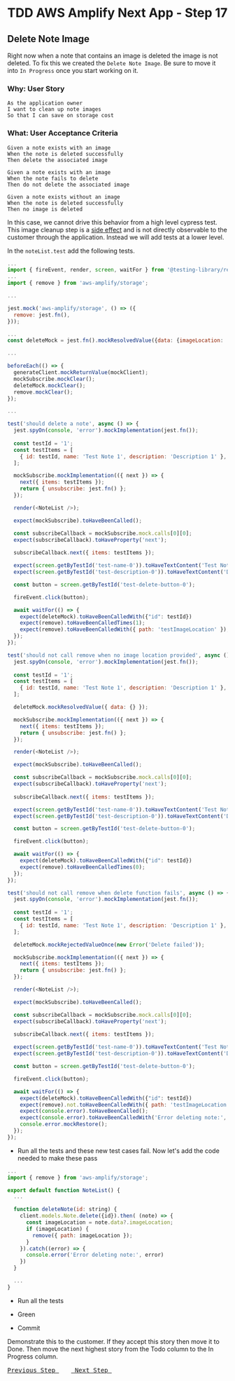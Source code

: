 # TDD AWS Amplify Next App - Step 17

## Delete Note Image
Right now when a note that contains an image is deleted the image is not deleted.  To fix this we created the `Delete Note Image`.  Be sure to move it into `In Progress` once you start working on it.

### Why: User Story

```
As the application owner
I want to clean up note images
So that I can save on storage cost
```

### What: User Acceptance Criteria

```
Given a note exists with an image
When the note is deleted successfully
Then delete the associated image
```

```
Given a note exists with an image
When the note fails to delete
Then do not delete the associated image
```

```
Given a note exists without an image
When the note is deleted successfully
Then no image is deleted
```

In this case, we cannot drive this behavior from a high level cypress test.  This image cleanup step is a [side effect](https://en.wikipedia.org/wiki/Side_effect_(computer_science)) and is not directly observable to the customer through the application.  Instead we will add tests at a lower level.

In the `noteList.test` add the following tests.

```js
...
import { fireEvent, render, screen, waitFor } from '@testing-library/react';
...
import { remove } from 'aws-amplify/storage';

...

jest.mock('aws-amplify/storage', () => ({
  remove: jest.fn(),
}));

...
const deleteMock = jest.fn().mockResolvedValue({data: {imageLocation: 'testImageLocation'}});

...

beforeEach(() => {
  generateClient.mockReturnValue(mockClient);
  mockSubscribe.mockClear();
  deleteMock.mockClear();
  remove.mockClear();
});

...

test('should delete a note', async () => {
  jest.spyOn(console, 'error').mockImplementation(jest.fn());
  
  const testId = '1';
  const testItems = [
    { id: testId, name: 'Test Note 1', description: 'Description 1' },
  ];

  mockSubscribe.mockImplementation(({ next }) => {
    next({ items: testItems });
    return { unsubscribe: jest.fn() };
  });

  render(<NoteList />);

  expect(mockSubscribe).toHaveBeenCalled();

  const subscribeCallback = mockSubscribe.mock.calls[0][0];
  expect(subscribeCallback).toHaveProperty('next');
  
  subscribeCallback.next({ items: testItems });

  expect(screen.getByTestId('test-name-0')).toHaveTextContent('Test Note 1');
  expect(screen.getByTestId('test-description-0')).toHaveTextContent('Description 1');

  const button = screen.getByTestId('test-delete-button-0');

  fireEvent.click(button);

  await waitFor(() => {
    expect(deleteMock).toHaveBeenCalledWith({"id": testId})
    expect(remove).toHaveBeenCalledTimes(1);
    expect(remove).toHaveBeenCalledWith({ path: 'testImageLocation' });
  });
});

test('should not call remove when no image location provided', async () => {
  jest.spyOn(console, 'error').mockImplementation(jest.fn());
  
  const testId = '1';
  const testItems = [
    { id: testId, name: 'Test Note 1', description: 'Description 1' },
  ];

  deleteMock.mockResolvedValue({ data: {} });

  mockSubscribe.mockImplementation(({ next }) => {
    next({ items: testItems });
    return { unsubscribe: jest.fn() };
  });

  render(<NoteList />);

  expect(mockSubscribe).toHaveBeenCalled();

  const subscribeCallback = mockSubscribe.mock.calls[0][0];
  expect(subscribeCallback).toHaveProperty('next');
  
  subscribeCallback.next({ items: testItems });

  expect(screen.getByTestId('test-name-0')).toHaveTextContent('Test Note 1');
  expect(screen.getByTestId('test-description-0')).toHaveTextContent('Description 1');

  const button = screen.getByTestId('test-delete-button-0');

  fireEvent.click(button);

  await waitFor(() => {
    expect(deleteMock).toHaveBeenCalledWith({"id": testId})
    expect(remove).toHaveBeenCalledTimes(0);
  });
});

test('should not call remove when delete function fails', async () => {
  jest.spyOn(console, 'error').mockImplementation(jest.fn());
  
  const testId = '1';
  const testItems = [
    { id: testId, name: 'Test Note 1', description: 'Description 1' },
  ];

  deleteMock.mockRejectedValueOnce(new Error('Delete failed'));

  mockSubscribe.mockImplementation(({ next }) => {
    next({ items: testItems });
    return { unsubscribe: jest.fn() };
  });

  render(<NoteList />);

  expect(mockSubscribe).toHaveBeenCalled();

  const subscribeCallback = mockSubscribe.mock.calls[0][0];
  expect(subscribeCallback).toHaveProperty('next');
  
  subscribeCallback.next({ items: testItems });

  expect(screen.getByTestId('test-name-0')).toHaveTextContent('Test Note 1');
  expect(screen.getByTestId('test-description-0')).toHaveTextContent('Description 1');

  const button = screen.getByTestId('test-delete-button-0');

  fireEvent.click(button);

  await waitFor(() => {
    expect(deleteMock).toHaveBeenCalledWith({"id": testId})
    expect(remove).not.toHaveBeenCalledWith({ path: 'testImageLocation' });
    expect(console.error).toHaveBeenCalled();
    expect(console.error).toHaveBeenCalledWith('Error deleting note:', expect.any(Error));
    console.error.mockRestore();
  });
});

```

- Run all the tests and these new test cases fail.  Now let's add the code needed to make these pass

```js
...
import { remove } from 'aws-amplify/storage';

export default function NoteList() {
  ...

  function deleteNote(id: string) {
    client.models.Note.delete({id}).then( (note) => {
      const imageLocation = note.data?.imageLocation;
      if (imageLocation) {
        remove({ path: imageLocation });
      }
    }).catch((error) => {
      console.error('Error deleting note:', error)
    })
  }

  ...
}
```

- Run all the tests

- Green

- Commit

Demonstrate this to the customer. If they accept this story then move it to Done. Then move the next highest story from the Todo column to the In Progress column.

[<kbd> Previous Step </kbd>](https://github.com/pairing4good/tdd-next-amplify-gen2-tutorial/tree/016-step)&ensp;&ensp;&ensp;&ensp;[<kbd> Next Step </kbd>](https://github.com/pairing4good/tdd-next-amplify-gen2-tutorial/tree/018-step)
